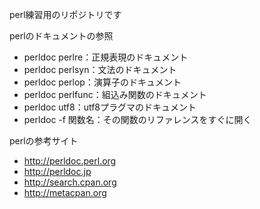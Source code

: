 perl練習用のリポジトリです
  

perlのドキュメントの参照
* perldoc perlre：正規表現のドキュメント
* perldoc perlsyn：文法のドキュメント
* perldoc perlop：演算子のドキュメント
* perldoc perlfunc：組込み関数のドキュメント
* perldoc utf8：utf8プラグマのドキュメント
* perldoc -f 関数名：その関数のリファレンスをすぐに開く

perlの参考サイト
* http://perldoc.perl.org
* http://perldoc.jp
* http://search.cpan.org
* http://metacpan.org

